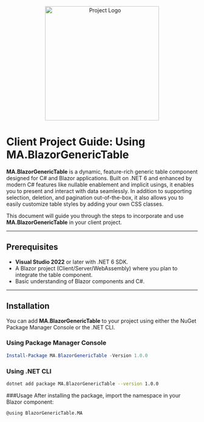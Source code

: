 <div align="center">
  <img src="https://github.com/Mohammad-A-m2/MA.BlazorGenericTable/blob/main/wwwroot/BlazorGenericTable.MA.jpg" alt="Project Logo" width="300">
</div>

# Client Project Guide: Using MA.BlazorGenericTable

**MA.BlazorGenericTable** is a dynamic, feature-rich generic table component designed for C# and Blazor applications. Built on .NET 6 and enhanced by modern C# features like nullable enablement and implicit usings, it enables you to present and interact with data seamlessly. In addition to supporting selection, deletion, and pagination out-of-the-box, it also allows you to easily customize table styles by adding your own CSS classes.

This document will guide you through the steps to incorporate and use **MA.BlazorGenericTable** in your client project.

---

## Prerequisites

- **Visual Studio 2022** or later with .NET 6 SDK.
- A Blazor project (Client/Server/WebAssembly) where you plan to integrate the table component.
- Basic understanding of Blazor components and C#.

---

## Installation

You can add **MA.BlazorGenericTable** to your project using either the NuGet Package Manager Console or the .NET CLI.

### Using Package Manager Console

```Powershell
Install-Package MA.BlazorGenericTable -Version 1.0.0
```

### Using .NET CLI
 ```bash
dotnet add package MA.BlazorGenericTable --version 1.0.0
 ```

###Usage
After installing the package, import the namespace in your Blazor component:
```Razor
@using BlazorGenericTable.MA

